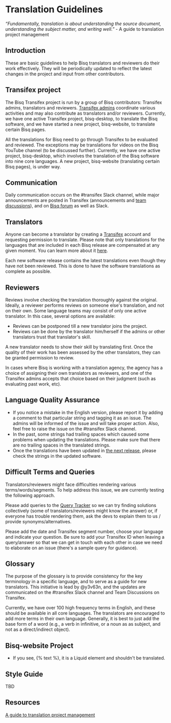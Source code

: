 # Translation Guidelines

*“Fundamentally, translation is about understanding the source document, understanding the subject matter, and writing well.”* 
                                                                                 - A guide to translation project management

## Introduction
These are basic guidelines to help Bisq translators and reviewers do their work effectively. They will be periodically updated to reflect the latest changes in the project and input from other contributors.

## Transifex project
The Bisq Transifex project is run by a group of Bisq contributors: Transifex admins, translators and reviewers. [Transifex admins](transifexadmin.md) coordinate various activities and may also contribute as translators and/or reviewers. Currently, we have one active Transifex project, bisq-desktop, to translate the Bisq software, and we have started a new project, bisq-website, to translate certain Bisq pages.

All the translations for Bisq need to go through Transifex to be evaluated and reviewed. The exceptions may be translations for videos on the Bisq YouTube channel (to be discussed further). Currently, we have one active project, bisq-desktop, which involves the translation of the Bisq software into nine core languages. A new project, bisq-website (translating certain Bisq pages), is under way.

## Communication
Daily communication occurs on the #transifex Slack channel, while major announcements are posted in Transifex (announcements and [team discussions](https://www.transifex.com/bisq/teams/69542/discussions/)), and on [Bisq forum](https://bisq.community/t/internationalization/1700/12) as well as Slack.

## Translators
Anyone can become a translator by creating a [Transifex](https://www.transifex.com/bisq) account and requesting permission to translate. Please note that only translations for the languages that are included in each Bisq release are compensated at any given moment. You can learn more about it [here](translatordocumentation.md).

Each new software release contains the latest translations even though they have not been reviewed. This is done to have the software translations as complete as possible.

## Reviewers 
Reviews involve checking the translation thoroughly against the original. Ideally, a reviewer performs reviews on someone else's translation, and not on their own. Some language teams may consist of only one active translator. In this case, several options are available:
- Reviews can be postponed till a new translator joins the project.
- Reviews can be done by the translator him/herself if the admins or other translators trust that translator's skill.

A new translator needs to show their skill by translating first. Once the quality of their work has been assessed by the other translators, they can be granted permission to review.

In cases where Bisq is working with a translation agency, the agency has a choice of assigning their own translators as reviewers, and one of the Transifex admins accepts that choice based on their judgment (such as evaluating past work, etc).

## Language Quality Assurance
- If you notice a mistake in the English version, please report it by adding a comment to that particular string and tagging it as an issue. The admins will be informed of the issue and will take proper action. Also, feel free to raise the issue on the #transifex Slack channel.
- In the past, some strings had trailing spaces which caused some problems when updating the translations. Please make sure that there are no trailing spaces in the translated strings.
- Once the translations have been updated in [the next release](https://github.com/bisq-network/bisq/milestones), please check the strings in the updated software.

## Difficult Terms and Queries
Translators/reviewers might face difficulties rendering various terms/words/segments. To help address this issue, we are currently testing the following approach.

Please add queries to the [Query Tracker](https://docs.google.com/spreadsheets/d/1P4JMLrcRtSWkxfh9jG7AXkfdgdkEYwgttGgly-ercXc/edit#gid=0) so we can try finding solutions collectively (some of translators/reviewers might know the answer) or, if everyone has trouble rendering them, ask the devs to explain them to us / provide synonyms/alternatives. 

Please add the date and Transifex segment number, choose your language and indicate your question. Be sure to add your Transifex ID when leaving a query/answer so that we can get in touch with each other in case we need to elaborate on an issue (there's a sample query for guidance).

## Glossary
The purpose of the glossary is to provide consistency for the key terminology in a specific language, and to serve as a guide for new translators. This initiative is lead by @y3v63n, and the updates are communicated on the #transifex Slack channel and Team Discussions on Transifex.

Currently, we have over 100 high frequency terms in English, and these should be available in all core languages. The translators are encouraged to add more terms in their own language. Generally, it is best to just add the base form of a word (e.g., a verb in infinitive, or a noun as as subject, and not as a direct/indirect object).

## Bisq-website Project
- If you see, {% text %}, it is a Liquid element and shouldn't be translated.

## Style Guide
TBD

## Resources

[A guide to translation project management](https://courses.comet.ucar.edu/pluginfile.php/27060/mod_resource/content/12/GuideToTranslationManagement_V1a_02102017_final.pdf)

